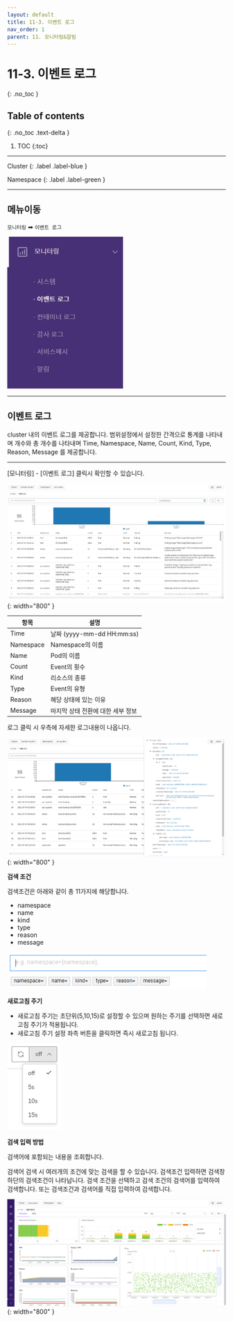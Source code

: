 ```yaml
---
layout: default
title: 11-3. 이벤트 로그
nav_order: 1
parent: 11. 모니터링&알림
---
```


# 11-3. 이벤트 로그
{: .no_toc }

## Table of contents
{: .no_toc .text-delta }

1. TOC
{:toc}

---

<div class="code-example" markdown="1">
Cluster
{: .label .label-blue }

Namespace
{: .label .label-green }
</div>

---

## 메뉴이동
`모니터링` ➡ `이벤트 로그`

![event.png](/assets/images/monitoring/event.png)

---

## 이벤트 로그
cluster 내의 이벤트 로그를 제공합니다. 범위설정에서 설정한 간격으로 통계를 나타내며 개수와 총 개수를 나타내며 Time, Namespace, Name, Count, Kind, Type, Reason, Message 를 제공합니다.

---

[모니터링] - [이벤트 로그] 클릭시 확인할 수 있습니다.

![event_log.png](/assets/images/monitoring/event_log.png){: width="800" }

| 항목  | 설명 |
|---|---|
| Time   | 날짜 (yyyy-mm-dd HH:mm:ss) |
| Namespace  | Namespace의 이름 |
| Name   | Pod의 이름  |
| Count   | Event의 횟수  |
| Kind   | 리소스의 종류  |
| Type   | Event의 유형  |
| Reason   | 해당 상태에 있는 이유  |
| Message   | 마지막 상태 전환에 대한 세부 정보  |

로그 클릭 시 우측에 자세한 로그내용이 나옵니다.

![event_log_detail.png](/assets/images/monitoring/event_log_detail.png){: width="800" }

**검색 조건**

검색조건은 아래와 같이 총 11가지에 해당합니다.

- namespace
- name
- kind
- type
- reason
- message

![event_log_condition.png](/assets/images/monitoring/event_log_condition.png)

**새로고침 주기**

- 새로고침 주기는 초단위(5,10,15)로 설정할 수 있으며 원하는 주기를 선택하면 새로고침 주기가 적용됩니다.
- 새로고침 주기 설정 좌측 버튼을 클릭하면 즉시 새로고침 됩니다.

![container_reload.png](/assets/images/monitoring/container_reload.png)

**검색 입력 방법**

검색어에 포함되는 내용을 조회합니다.

검색어 검색 시 여러개의 조건에 맞는 검색을 할 수 있습니다.
검색조건 입력하면 검색창 하단의 검색조건이 나타납니다. 검색 조건을 선택하고 검색 조건의 검색어를 입력하여 검색합니다. 또는 검색조건과 검색어를 직접 입력하여 검색합니다.

![2_app_overview.png](/assets/images/monitoring/2_app_overview.png){: width="800" }